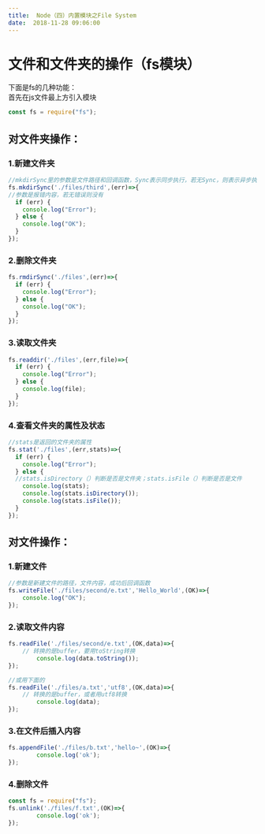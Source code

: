 ```yaml
---
title:  Node（四）内置模块之File System 
date:  2018-11-28 09:06:00 
---
```

# **文件和文件夹的操作（fs模块）**

下面是fs的几种功能：  
首先在js文件最上方引入模块

```javascript
const fs = require("fs");
```

## 对文件夹操作：

### 1.新建文件夹

```javascript
//mkdirSync里的参数是文件路径和回调函数，Sync表示同步执行，若无Sync，则表示异步执行（下同）
fs.mkdirSync('./files/third',(err)=>{
//参数是报错内容，若无错误则没有
  if (err) {
    console.log("Error");
  } else {
    console.log("OK");
  }
});
```

### 2.删除文件夹

```javascript
fs.rmdirSync('./files',(err)=>{
  if (err) {
    console.log("Error");
  } else {
    console.log("OK");
  }
});
```

### 3.读取文件夹

```javascript
fs.readdir('./files',(err,file)=>{
  if (err) {
    console.log("Error");
  } else {
    console.log(file);
  }
});
```

### 4.查看文件夹的属性及状态

```javascript
//stats是返回的文件夹的属性
fs.stat('./files',(err,stats)=>{
  if (err) {
    console.log("Error");
  } else {
  //stats.isDirectory（）判断是否是文件夹；stats.isFile（）判断是否是文件
    console.log(stats);
    console.log(stats.isDirectory());
    console.log(stats.isFile());
  }
});
```

## 对文件操作：

### 1.新建文件

```javascript
//参数是新建文件的路径，文件内容，成功后回调函数
fs.writeFile('./files/second/e.txt','Hello_World',(OK)=>{
    console.log("OK");
});
```

### 2.读取文件内容

```javascript
fs.readFile('./files/second/e.txt',(OK,data)=>{
    // 转换的是buffer，要用toString转换
        console.log(data.toString());
});

//或用下面的
fs.readFile('./files/a.txt','utf8',(OK,data)=>{
    // 转换的是buffer，或者用utf8转换
        console.log(data);
});
```

### 3.在文件后插入内容

```javascript
fs.appendFile('./files/b.txt','hello~',(OK)=>{
        console.log('ok');
});
```

### 4.删除文件

```javascript
const fs = require("fs");
fs.unlink('./files/f.txt',(OK)=>{
        console.log('ok');
});
```